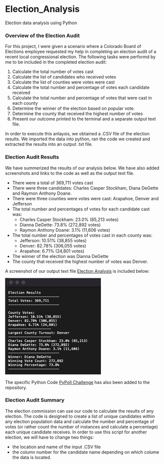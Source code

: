 # Election_Analysis
Election data analysis using Python

### Overview of the Election Audit

For this project, I were given a scenario where a Colorado Board of Elections employee requested my help in completing an election audit of a recent local congressional election. The following tasks were performd by me to be included in the completed election audit:
1. Calculate the total number of votes cast
2. Calculate the list of candidates who received votes
3. Calculate the list of counties were votes were cast
4. Calculate the total number and percentage of votes each candidate received
5. Calculate the total number and percentage of votes that were cast in each county
6. Determine the winner of the election based on popular vote. 
7. Determine the county that received the highest number of votes
8. Present our outcome printed to the terminal and a separate output text file. 

In order to execute this anlaysis, we obtained a .CSV file of the election results. We imported the data into python, ran the code we created and extracted the results into an output .txt file. 

### Election Audit Results

We have summerized the results of our analysis below. We have also added screenshots and links to the code as well as the output text file. 

 - There were a total of 369,711 votes cast
 - There were three candidates: Charles Casper Stockham, Diana DeGette and Raymon Anthony Doane. 
 - There were three counties were votes were cast: Arapahoe, Denver and Jefferson
 - The total number and percentages of votes for each candidate cast was: 
    - Charles Casper Stockham: 23.0% (85,213 votes)
    - Dianna DeGette: 73.8% (272,892 votes)
    - Raymon Anthony Doane: 3.1% (11,606 votes)
 -  The total number and percentages of votes cast in each county was: 
    - Jefferson: 10.51% (38,855 votes)
    - Denver: 82.78% (306,055 votes)
    - Arapahoe: 6.71% (24,801 votes)
 - The winner of the election was Dianna DeGette 
 - The county that received the highest number of votes was Denver. 
 
A screenshot of our output text file [Election Analysis](https://github.com/shahkibria/Election_Analysis/blob/main/Analysis/election_analysis.txt) is included below: 
 
 ![](https://github.com/shahkibria/Election_Analysis/blob/main/Analysis/election_analysis.png)
 
The specific Python Code [PyPoll Challenge](https://github.com/shahkibria/Election_Analysis/blob/main/Analysis/election_analysis.txt) has also been added to the repository. 


 ### Election Audit Summary
 
The election commission can use our code to calculate the results of any election. The code is designed to create a list of unique candidates within any election population data and calculate the number and percentage of votes (or rather count the number of instances and calculate a percentage) each unique candidate receives. In order to use this script for another election, we will have to change two things: 
 - the location and name of the input .CSV file
 - the column number for the candidate name depending on which colume the data is located. 
 
 
 
 
 
 
 
